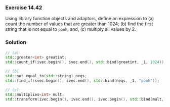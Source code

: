 ### Exercise 14.42

Using library function objects and adaptors, define an expression to (a) count
the number of values that are greater than 1024; (b) find the first string that
is not equal to `pooh`; and, (c) multiply all values by 2.

### Solution

```cpp
// (a)
std::greater<int> greatint;
std::count_if(ivec.begin(), ivec.end(), std::bind(greatint, _1, 1024));

// (b)
std::not_equal_to(std::string) neqs;
std::find_if(svec.begin(), svec.end(), std::bind(neqs, _1, "pooh"));

// (c)
std::multiplies<int> mult;
std::transform(ivec.begin(), ivec.end(), ivec.begin(), std::bind(mult, _1, 2));
```
